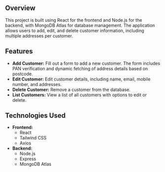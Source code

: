 ## Overview
This project is built using React for the frontend and Node.js for the backend, with MongoDB Atlas for database management. The application allows users to add, edit, and delete customer information, including multiple addresses per customer.

## Features
- **Add Customer:** Fill out a form to add a new customer. The form includes PAN verification and dynamic fetching of address details based on postcode.
- **Edit Customer:** Edit customer details, including name, email, mobile number, and addresses.
- **Delete Customer:** Remove a customer from the database.
- **List Customers:** View a list of all customers with options to edit or delete.

## Technologies Used
- **Frontend:**
  - React
  - Tailwind CSS
  - Axios
- **Backend:**
  - Node.js
  - Express
  - MongoDB Atlas
